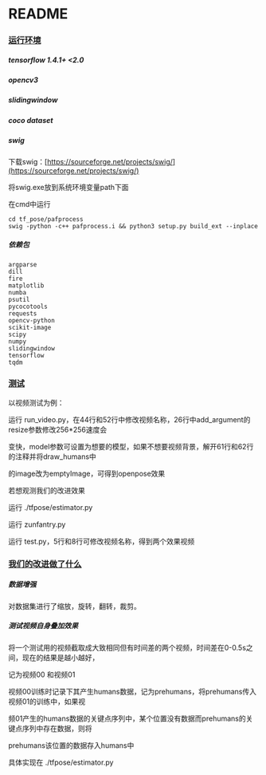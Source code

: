 # README

### <u>运行环境</u>

##### tensorflow 1.4.1+  <2.0

##### opencv3

##### slidingwindow

##### coco dataset

##### swig

下载swig：[https://sourceforge.net/projects/swig/](https://sourceforge.net/projects/swig/)

将swig.exe放到系统环境变量path下面

在cmd中运行

```
cd tf_pose/pafprocess
swig -python -c++ pafprocess.i && python3 setup.py build_ext --inplace
```

##### 依赖包

```
argparse
dill
fire
matplotlib
numba
psutil
pycocotools
requests
opencv-python
scikit-image
scipy
numpy
slidingwindow
tensorflow
tqdm
```



### <u>测试</u>

以视频测试为例：

运行 run_video.py，在44行和52行中修改视频名称，26行中add_argument的resize参数修改256*256速度会

变快，model参数可设置为想要的模型，如果不想要视频背景，解开61行和62行的注释并将draw_humans中

的image改为emptyImage，可得到openpose效果



若想观测我们的改进效果

运行 ./tfpose/estimator.py

运行 zunfantry.py

运行 test.py，5行和8行可修改视频名称，得到两个效果视频



### <u>我们的改进做了什么</u>

##### 数据增强

对数据集进行了缩放，旋转，翻转，裁剪。

##### 测试视频自身叠加效果

将一个测试用的视频截取成大致相同但有时间差的两个视频，时间差在0-0.5s之间，现在的结果是越小越好，

记为视频00 和视频01

视频00训练时记录下其产生humans数据，记为prehumans，将prehumans传入视频01的训练中，如果视

频01产生的humans数据的关键点序列中，某个位置没有数据而prehumans的关键点序列中存在数据，则将

prehumans该位置的数据存入humans中

具体实现在 ./tfpose/estimator.py













​		





